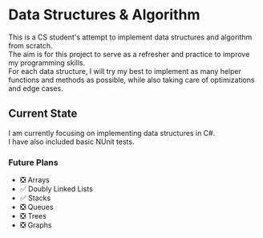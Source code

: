 # Data Structures & Algorithm
This is a CS student's attempt to implement data structures and algorithm from scratch.<br>
The aim is for this project to serve as a refresher and practice to improve my programming skills.<br>
For each data structure, I will try my best to implement as many helper functions and methods as possible,
while also taking care of optimizations and edge cases.

## Current State
I am currently focusing on implementing data structures in C#.<br>
I have also included basic NUnit tests.

### Future Plans
- ❎ Arrays
- ✅ Doubly Linked Lists
- ✅ Stacks
- ❎ Queues
- ❎ Trees
- ❎ Graphs
